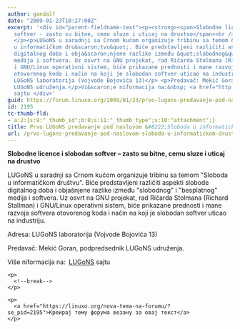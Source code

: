 ```yaml
---
author: gandalf
date: "2009-01-23T10:27:00Z"
excerpt: '<div id="parent-fieldname-text"><p><strong><span>Slobodne licence i slobodan
  softver - zasto su bitne, cemu sluze i uticaj na drustvo</span><br /> </strong>
  </p><p>LUGoNS u saradnji sa Crnom kućom organizuje tribinu sa temom &quot;Sloboda
  u informatičkom dru&scaron;tvu&quot;. Biće predstavljeni različiti aspekti slobode
  digitalnog doba i obja&scaron;njene razlike između &quot;slobodnog&quot; i &quot;besplatnog&quot;
  medija i softvera. Uz osvrt na GNU projekat, rad Ričarda Stolmana (Richard Stallman)
  i GNU/Linux operativni sistem, biće prikazane prednosti i mane razvoja softvera
  otovorenog koda i način na koji je slobodan softver uticao na industriju.</p> <p>Adresa:
  LUGoNS laboratorija (Vojvode Bojovića 13)</p> <p>Predavač: Mekić Goran, podpredsednik
  LUGoNS udruženja.</p>Vi&scaron;e niformacija na:&nbsp; <a href="http://ns-linux.org/Aktivnosti/prvo-lugons-predavanje-pod-naslovom-sloboda-u-informatickom-drustvu">LUGoNS</a>
  sajtu </div>'
guid: https://forum.linuxo.org/2009/01/23/prvo-lugons-predavanje-pod-naslovom-sloboda-u-informatickom-drustvu/
id: 2195
tc-thumb-fld:
- a:2:{s:9:"_thumb_id";b:0;s:11:"_thumb_type";s:10:"attachment";}
title: Prvo LUGoNS predavanje pod naslovom &#8222;Sloboda u informatickom drustvu&#8220;
url: /prvo-lugons-predavanje-pod-naslovom-sloboda-u-informatickom-drustvu/
---
```

<div id="parent-fieldname-text">
  <p>
    <strong><span>Slobodne licence i slobodan softver &#8211; zasto su bitne, cemu sluze i uticaj na drustvo</span><br /> </strong>
  </p>
  
  <p>
    LUGoNS u saradnji sa Crnom kućom organizuje tribinu sa temom "Sloboda u informatičkom dru&scaron;tvu". Biće predstavljeni različiti aspekti slobode digitalnog doba i obja&scaron;njene razlike između "slobodnog" i "besplatnog" medija i softvera. Uz osvrt na GNU projekat, rad Ričarda Stolmana (Richard Stallman) i GNU/Linux operativni sistem, biće prikazane prednosti i mane razvoja softvera otovorenog koda i način na koji je slobodan softver uticao na industriju.
  </p>
  
  <p>
    Adresa: LUGoNS laboratorija (Vojvode Bojovića 13)
  </p>
  
  <p>
    Predavač: Mekić Goran, podpredsednik LUGoNS udruženja.
  </p>
  
  <p>
    Vi&scaron;e niformacija na:&nbsp; <a href="http://ns-linux.org/Aktivnosti/prvo-lugons-predavanje-pod-naslovom-sloboda-u-informatickom-drustvu">LUGoNS</a> sajtu </div> 
    
    <p>
      <!--break-->
    </p>
    
    <p>
      <a href="https://linuxo.org/nova-tema-na-forumu/?se_pid=2195">Креирај тему форума везану за овај текст</a>
    </p>